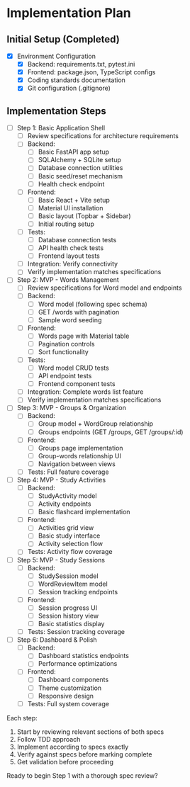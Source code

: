 # Implementation Plan

## Initial Setup (Completed)
- [x] Environment Configuration
  - [x] Backend: requirements.txt, pytest.ini
  - [x] Frontend: package.json, TypeScript configs
  - [x] Coding standards documentation
  - [x] Git configuration (.gitignore)

## Implementation Steps

- [ ] Step 1: Basic Application Shell
  - [ ] Review specifications for architecture requirements
  - [ ] Backend:
    - [ ] Basic FastAPI app setup
    - [ ] SQLAlchemy + SQLite setup
    - [ ] Database connection utilities
    - [ ] Basic seed/reset mechanism
    - [ ] Health check endpoint
  - [ ] Frontend:
    - [ ] Basic React + Vite setup
    - [ ] Material UI installation
    - [ ] Basic layout (Topbar + Sidebar)
    - [ ] Initial routing setup
  - [ ] Tests:
    - [ ] Database connection tests
    - [ ] API health check tests
    - [ ] Frontend layout tests
  - [ ] Integration: Verify connectivity
  - [ ] Verify implementation matches specifications

- [ ] Step 2: MVP - Words Management
  - [ ] Review specifications for Word model and endpoints
  - [ ] Backend:
    - [ ] Word model (following spec schema)
    - [ ] GET /words with pagination
    - [ ] Sample word seeding
  - [ ] Frontend:
    - [ ] Words page with Material table
    - [ ] Pagination controls
    - [ ] Sort functionality
  - [ ] Tests:
    - [ ] Word model CRUD tests
    - [ ] API endpoint tests
    - [ ] Frontend component tests
  - [ ] Integration: Complete words list feature
  - [ ] Verify implementation matches specifications

- [ ] Step 3: MVP - Groups & Organization
  - [ ] Backend:
    - [ ] Group model + WordGroup relationship
    - [ ] Groups endpoints (GET /groups, GET /groups/:id)
  - [ ] Frontend:
    - [ ] Groups page implementation
    - [ ] Group-words relationship UI
    - [ ] Navigation between views
  - [ ] Tests: Full feature coverage

- [ ] Step 4: MVP - Study Activities
  - [ ] Backend:
    - [ ] StudyActivity model
    - [ ] Activity endpoints
    - [ ] Basic flashcard implementation
  - [ ] Frontend:
    - [ ] Activities grid view
    - [ ] Basic study interface
    - [ ] Activity selection flow
  - [ ] Tests: Activity flow coverage

- [ ] Step 5: MVP - Study Sessions
  - [ ] Backend:
    - [ ] StudySession model
    - [ ] WordReviewItem model
    - [ ] Session tracking endpoints
  - [ ] Frontend:
    - [ ] Session progress UI
    - [ ] Session history view
    - [ ] Basic statistics display
  - [ ] Tests: Session tracking coverage

- [ ] Step 6: Dashboard & Polish
  - [ ] Backend:
    - [ ] Dashboard statistics endpoints
    - [ ] Performance optimizations
  - [ ] Frontend:
    - [ ] Dashboard components
    - [ ] Theme customization
    - [ ] Responsive design
  - [ ] Tests: Full system coverage

Each step:
1. Start by reviewing relevant sections of both specs
2. Follow TDD approach
3. Implement according to specs exactly
4. Verify against specs before marking complete
5. Get validation before proceeding

Ready to begin Step 1 with a thorough spec review? 